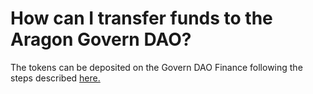 # How can I transfer funds to the Aragon Govern DAO?

The tokens can be deposited on the Govern DAO Finance following the steps described [here.](../../../users/products/aragon-govern/how-to-deposit-tokens.md)
